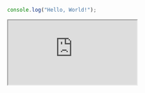 ```js
console.log("Hello, World!");
```

<iframe src="https://codapi.org/embed/?engine=browser&sandbox=javascript&code=data%3A%3Bbase64%2CS87PKy5RSC9KTS1RsFXQyEvMTdVUsLVTqOZSUFBQSM7PK87PSdXLyU%2FXSPBIzcnJ11FQqQYpqlVM0LTmqrXm4gLr1VAKzy%2FKSVHStAYA"></iframe>
